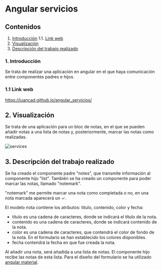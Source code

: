 # Angular servicios

## Contenidos 
1. [Introducción](#intro)
  1.1. [Link web](#link-web) 
3. [Visualización](#visualizacion)
4. [Descripción del trabajo realizado](#descripcion)

### 1. Introducción
Se trata de realizar una aplicación en angular en el que haya comunicación entre componentes padres e hijos. 

### 1.1 Link web <a name="link-web"/>
https://juancad.github.io/angular_servicios/

## 2. Visualización <a name="visualizacion"/>

Se trata de una aplicación para un bloc de notas, en el que se pueden añadir notas a una lista de notas y, posteriormente, marcar las notas como realizadas.

![services](https://user-images.githubusercontent.com/91132611/165403194-e832b0df-5d22-48ed-8512-beef6aaf48fa.png)

## 3. Descripción del trabajo realizado <a name="descripcion"/>

Se ha creado el componente padre "notes", que transmite información al componente hijo "list". También se ha creado un componente para poder marcar las notas, llamado "notemark".

"notemark" me permite marcar una nota como completada o no, en una nota marcada aparecerá un ✓.

El modelo nota contiene los atributos: titulo, contenido, color y fecha:
- titulo es una cadena de caracteres, donde se indicará el título de la nota.
- contenido es una cadena de caracteres, donde se indicará contenido de la nota.
- color es una cadena de caracteres, que contendrá el color de fondo de la nota. En el formulario se han establecido los colores disponibles.
- fecha contendrá la fecha en que fue creada la nota.

Al añadir una nota, será añadida a una lista de notas. El componente hijo recibe las notas de esta lista.
Para el diseño del formulario se ha utilizado [angular material](https://material.angular.io/).

